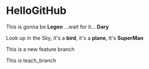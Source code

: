 # HelloGitHub
This is gonna be **Legen** ...wait for it... **Dary**

Look up in the Sky, it's a **bird**, it's a **plane**, It's **SuperMan**

This is a new feature branch

This is teach_branch